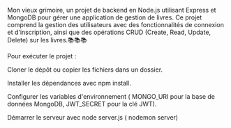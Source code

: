 Mon vieux grimoire, un projet de backend en Node.js utilisant Express et MongoDB pour gérer une application de gestion de livres. Ce projet comprend la gestion des utilisateurs avec des fonctionnalités de connexion et d'inscription, ainsi que des opérations CRUD (Create, Read, Update, Delete) sur les livres.📚📚📚

Pour exécuter le projet : 

Cloner le dépôt ou copier les fichiers dans un dossier.

Installer les dépendances avec npm install.

Configurer les variables d'environnement ( MONGO_URI pour la base de données MongoDB, JWT_SECRET pour la clé JWT).

Démarrer le serveur avec node server.js ( nodemon server)

